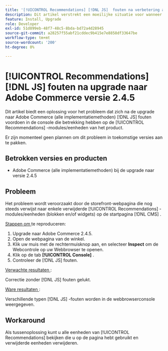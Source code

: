 ```yaml
---
title: '[!UICONTROL Recommendations] [!DNL JS]  fouten na verbetering aan Adobe Commerce versie 2.4.5'
description: Dit artikel verstrekt een moeilijke situatie voor wanneer na de verbetering aan Adobe Commerce (alle plaatsingsmethodes), er  [!DNL JS]  fouten in de console met betrekking tot de product [!UICONTROL Recommendations] modules zijn.
feature: Install, Upgrade
role: Developer
exl-id: 51d899eb-48f7-48c5-8bda-bd72a4d28945
source-git-commit: a28257f55abf21cddec9b415e7e8858df33647be
workflow-type: tm+mt
source-wordcount: '200'
ht-degree: 0%

---
```


# [!UICONTROL Recommendations] [!DNL JS] fouten na upgrade naar Adobe Commerce versie 2.4.5

Dit artikel biedt een oplossing voor het probleem dat zich na de upgrade naar Adobe Commerce (alle implementatiemethoden) [!DNL JS] fouten voordoen in de console die betrekking hebben op de [!UICONTROL Recommendations] -modules/eenheden van het product.

Er zijn momenteel geen plannen om dit probleem in toekomstige versies aan te pakken.

## Betrokken versies en producten

* Adobe Commerce (alle implementatiemethoden) bij de upgrade naar versie 2.4.5

## Probleem

Het probleem wordt veroorzaakt door de storefront-webpagina die nog steeds verwijst naar enkele verwijderde [!UICONTROL Recommendations] -modules/eenheden (blokken en/of widgets) op de startpagina [!DNL CMS] .

<u> Stappen om </u> te reproduceren:

1. Upgrade naar Adobe Commerce 2.4.5.
1. Open de webpagina van de winkel.
1. Klik uw muis met de rechtermuisknop aan, en selecteer **Inspect** om de Webcontrole op uw Webbrowser te openen.
1. Klik op de tab **[!UICONTROL Console]** .
1. Controleer de [!DNL JS] fouten.

<u> Verwachte resultaten </u>:

Correctie zonder [!DNL JS] fouten gelukt.

<u> Ware resultaten </u>:

Verschillende typen [!DNL JS] -fouten worden in de webbrowserconsole weergegeven.

## Workaround

Als tussenoplossing kunt u alle eenheden van [!UICONTROL Recommendations] bekijken die u op de pagina hebt gebruikt en verwijderde eenheden verwijderen.
